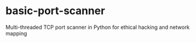 # basic-port-scanner
Multi-threaded TCP port scanner in Python for ethical hacking and network mapping
